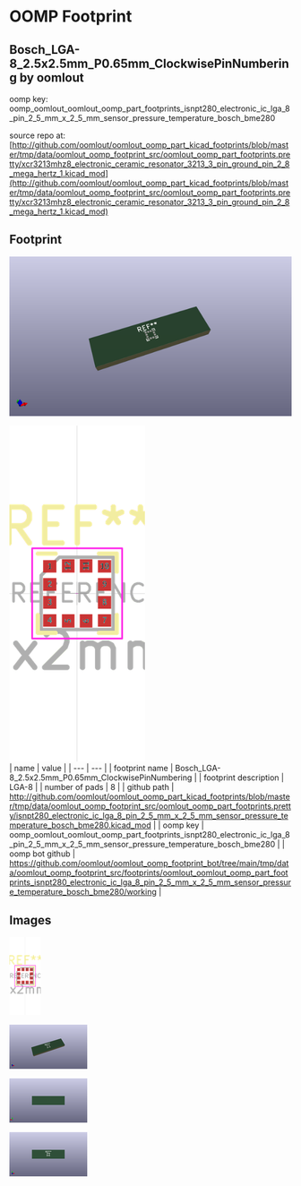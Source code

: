 # OOMP Footprint  
## Bosch_LGA-8_2.5x2.5mm_P0.65mm_ClockwisePinNumbering  by oomlout  
  
oomp key: oomp_oomlout_oomlout_oomp_part_footprints_isnpt280_electronic_ic_lga_8_pin_2_5_mm_x_2_5_mm_sensor_pressure_temperature_bosch_bme280  
  
source repo at: [http://github.com/oomlout/oomlout_oomp_part_kicad_footprints/blob/master/tmp/data/oomlout_oomp_footprint_src/oomlout_oomp_part_footprints.pretty/xcr3213mhz8_electronic_ceramic_resonator_3213_3_pin_ground_pin_2_8_mega_hertz_1.kicad_mod](http://github.com/oomlout/oomlout_oomp_part_kicad_footprints/blob/master/tmp/data/oomlout_oomp_footprint_src/oomlout_oomp_part_footprints.pretty/xcr3213mhz8_electronic_ceramic_resonator_3213_3_pin_ground_pin_2_8_mega_hertz_1.kicad_mod)  
## Footprint  
  
[![working_kicad_pcb_3d.png](working_kicad_pcb_3d_600.png)](working_kicad_pcb_3d.png)  
  
[![working.png](working_600.png)](working.png)  
| name | value | 
| --- | --- | 
| footprint name | Bosch_LGA-8_2.5x2.5mm_P0.65mm_ClockwisePinNumbering | 
| footprint description | LGA-8 | 
| number of pads | 8 | 
| github path | http://github.com/oomlout/oomlout_oomp_part_kicad_footprints/blob/master/tmp/data/oomlout_oomp_footprint_src/oomlout_oomp_part_footprints.pretty/isnpt280_electronic_ic_lga_8_pin_2_5_mm_x_2_5_mm_sensor_pressure_temperature_bosch_bme280.kicad_mod | 
| oomp key | oomp_oomlout_oomlout_oomp_part_footprints_isnpt280_electronic_ic_lga_8_pin_2_5_mm_x_2_5_mm_sensor_pressure_temperature_bosch_bme280 | 
| oomp bot github | https://github.com/oomlout/oomlout_oomp_footprint_bot/tree/main/tmp/data/oomlout_oomp_footprint_src/footprints/oomlout_oomlout_oomp_part_footprints_isnpt280_electronic_ic_lga_8_pin_2_5_mm_x_2_5_mm_sensor_pressure_temperature_bosch_bme280/working | 
## Images  
  
[![working.png](working_140.png)](working.png)  
  
[![working_kicad_pcb_3d.png](working_kicad_pcb_3d_140.png)](working_kicad_pcb_3d.png)  
  
[![working_kicad_pcb_3d_back.png](working_kicad_pcb_3d_back_140.png)](working_kicad_pcb_3d_back.png)  
  
[![working_kicad_pcb_3d_front.png](working_kicad_pcb_3d_front_140.png)](working_kicad_pcb_3d_front.png)  
